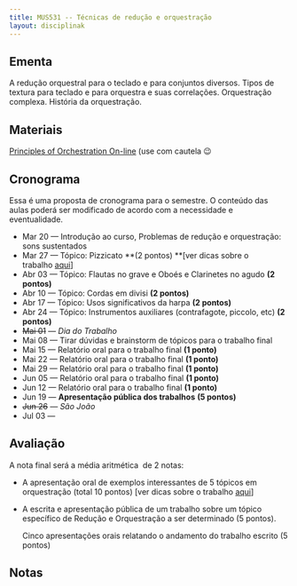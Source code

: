 ```yaml
---
title: MUS531 -- Técnicas de redução e orquestração
layout: disciplinak
---
```


## Ementa

A redução orquestral para o teclado e para conjuntos diversos. Tipos de textura para teclado e para orquestra e suas correlações. Orquestração complexa. História da orquestração.

## Materiais

[Principles of Orchestration On-line](http://www.northernsounds.com/forum/forumdisplay.php/77-Principles-of-Orchestration-On-line) (use com cautela 😉

## Cronograma

Essa é uma proposta de cronograma para o semestre. O conteúdo das aulas poderá ser modificado de acordo com a necessidade e eventualidade.

  * Mar 20 &#8212; Introdução ao curso, Problemas de redução e orquestração: sons sustentados
  * Mar 27 &#8212; Tópico: Pizzicato **(2 pontos) **[ver dicas sobre o trabalho [aqui](http://genosmus.com/ensino/mus531-tecnicas-de-reducao-e-orquestracao/topicos-em-orquestracao/ "Tópicos em orquestração")]
  * Abr 03 &#8212; Tópico: Flautas no grave e Oboés e Clarinetes no agudo **(2 pontos)**
  * Abr 10 &#8212; Tópico: Cordas em divisi **(2 pontos)**
  * Abr 17 &#8212; Tópico: Usos significativos da harpa **(2 pontos)**
  * Abr 24 &#8212; Tópico: Instrumentos auxiliares (contrafagote, piccolo, etc) **(2 pontos)**
  * <del>Mai 01</del> &#8212; _Dia do Trabalho_
  * Mai 08 &#8212; Tirar dúvidas e brainstorm de tópicos para o trabalho final
  * Mai 15 &#8212; Relatório oral para o trabalho final **(1 ponto)**
  * Mai 22 &#8212; Relatório oral para o trabalho final **(1 ponto)**
  * Mai 29 &#8212; Relatório oral para o trabalho final **(1 ponto)**
  * Jun 05 &#8212; Relatório oral para o trabalho final **(1 ponto)**
  * Jun 12 &#8212; Relatório oral para o trabalho final **(1 ponto)**
  * Jun 19 &#8212; **Apresentação pública dos trabalhos** **(5 pontos)**
  * <del>Jun 26</del> &#8212; _São João_
  * Jul 03 &#8212;

## Avaliação

A nota final será a média aritmética  de 2 notas:

  * A apresentação oral de exemplos interessantes de 5 tópicos em orquestração (total 10 pontos) [ver dicas sobre o trabalho [aqui](http://genosmus.com/ensino/mus531-tecnicas-de-reducao-e-orquestracao/topicos-em-orquestracao/ "Tópicos em orquestração")]
  * A escrita e apresentação pública de um trabalho sobre um tópico específico de Redução e Orquestração a ser determinado (5 pontos).
  
    Cinco apresentações orais relatando o andamento do trabalho escrito (5 pontos)

## Notas